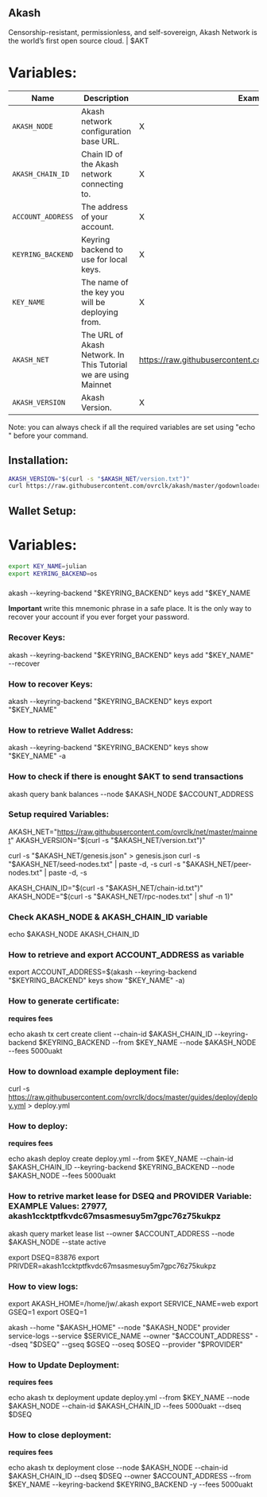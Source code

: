 ## Akash
Censorship-resistant, permissionless, and self-sovereign, Akash Network is the world’s first open source cloud. | $AKT


# Variables:
|Name|Description|Example|Docs|
|---|---|---|---|
|`AKASH_NODE`| Akash network configuration base URL. | X | See [Documentation]().|
|`AKASH_CHAIN_ID`| Chain ID of the Akash network connecting to. | X | See [Documentation](https://docs.akash.network/guides/version).|
|`ACCOUNT_ADDRESS`| The address of your account. | X | See [Documentation](https://docs.akash.network/guides/wallet).|
|`KEYRING_BACKEND`| Keyring backend to use for local keys. | X | See [Documentation](https://docs.akash.network/guides/wallet)|
|`KEY_NAME` | The name of the key you will be deploying from. | X | See [Documentation](https://docs.akash.network/guides/wallet) if you haven't yet setup a key|
|`AKASH_NET`| The URL of Akash Network. In This Tutorial we are using Mainnet | https://raw.githubusercontent.com/ovrclk/net/master/mainnet | See [Documentation](https://docs.akash.network/guides/version#RPC-Node).|
|`AKASH_VERSION`| Akash Version. | X | See [Documentation](https://docs.akash.network/guides/version)|

Note: you can always check if all the required variables are set using "echo " before your command.


## Installation:

```bash
AKASH_VERSION="$(curl -s "$AKASH_NET/version.txt")"
curl https://raw.githubusercontent.com/ovrclk/akash/master/godownloader.sh | sh -s -- "$AKASH_VERSION"
```

## Wallet Setup:
# Variables:
```bash
export KEY_NAME=julian
export KEYRING_BACKEND=os
```
###
akash --keyring-backend "$KEYRING_BACKEND" keys add "$KEY_NAME

**Important** write this mnemonic phrase in a safe place. It is the only way to recover your account if you ever forget your password.

### Recover Keys:
akash --keyring-backend "$KEYRING_BACKEND" keys add "$KEY_NAME" --recover

### How to recover Keys:
akash --keyring-backend "$KEYRING_BACKEND" keys export "$KEY_NAME"

### How to retrieve Wallet Address:
akash --keyring-backend "$KEYRING_BACKEND" keys show "$KEY_NAME" -a

### How to check if there is enought $AKT to send transactions
akash query bank balances --node $AKASH_NODE $ACCOUNT_ADDRESS


### Setup required Variables:
AKASH_NET="https://raw.githubusercontent.com/ovrclk/net/master/mainnet"
AKASH_VERSION="$(curl -s "$AKASH_NET/version.txt")"

curl -s "$AKASH_NET/genesis.json" > genesis.json 
curl -s "$AKASH_NET/seed-nodes.txt" | paste -d, -s
curl -s "$AKASH_NET/peer-nodes.txt" | paste -d, -s

AKASH_CHAIN_ID="$(curl -s "$AKASH_NET/chain-id.txt")"
AKASH_NODE="$(curl -s "$AKASH_NET/rpc-nodes.txt" | shuf -n 1)"

### Check AKASH_NODE & AKASH_CHAIN_ID variable
echo $AKASH_NODE AKASH_CHAIN_ID


### How to retrieve and export ACCOUNT_ADDRESS as variable
export ACCOUNT_ADDRESS=$(akash --keyring-backend "$KEYRING_BACKEND" keys show "$KEY_NAME" -a)


### How to generate certificate:
****requires fees****

echo akash tx cert create client --chain-id $AKASH_CHAIN_ID --keyring-backend $KEYRING_BACKEND --from $KEY_NAME --node $AKASH_NODE --fees 5000uakt


### How to download example deployment file:
curl -s https://raw.githubusercontent.com/ovrclk/docs/master/guides/deploy/deploy.yml > deploy.yml


### How to deploy:
****requires fees****

echo akash deploy create deploy.yml --from $KEY_NAME --chain-id $AKASH_CHAIN_ID --keyring-backend $KEYRING_BACKEND --node $AKASH_NODE --fees 5000uakt


### How to retrive market lease for DSEQ and PROVIDER Variable: EXAMPLE Values: 27977, akash1ccktptfkvdc67msasmesuy5m7gpc76z75kukpz
akash query market lease list --owner $ACCOUNT_ADDRESS --node $AKASH_NODE --state active

export DSEQ=83876
export PRIVDER=akash1ccktptfkvdc67msasmesuy5m7gpc76z75kukpz


### How to view logs:
export AKASH_HOME=/home/jw/.akash
export SERVICE_NAME=web 
export GSEQ=1
export OSEQ=1

akash --home "$AKASH_HOME" --node "$AKASH_NODE" provider service-logs --service $SERVICE_NAME --owner "$ACCOUNT_ADDRESS" --dseq "$DSEQ" --gseq $GSEQ --oseq $OSEQ --provider "$PROVIDER"


### How to Update Deployment:
****requires fees****

echo akash tx deployment update deploy.yml --from $KEY_NAME --node $AKASH_NODE --chain-id $AKASH_CHAIN_ID --fees 5000uakt --dseq $DSEQ


### How to close deployment:
****requires fees****

echo akash tx deployment close --node $AKASH_NODE --chain-id $AKASH_CHAIN_ID --dseq $DSEQ  --owner $ACCOUNT_ADDRESS --from $KEY_NAME --keyring-backend $KEYRING_BACKEND -y --fees 5000uakt


